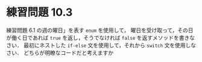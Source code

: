 # 練習問題 10.3
練習問題 6.1 の週の曜日」を表す `enum` を使用して，
曜日を受け取って，その日が働く日であれば `true` を返し，そうでなければ `false` を返すメソッドを書きなさい．
最初にネストした `if-else` 文を使用して，それから `switch` 文を使用しなさい．
どちらが明瞭なコードだと考えますか
